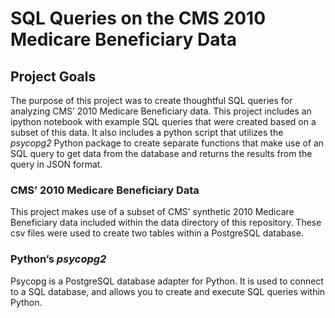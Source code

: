 # SQL Queries on the CMS 2010 Medicare Beneficiary Data #

## Project Goals ##

The purpose of this project was to create thoughtful SQL queries for analyzing CMS’ 2010 Medicare Beneficiary data. This project includes an ipython notebook with example SQL queries that were created based on a subset of this data. It also includes a python script that utilizes the *psycopg2* Python package to create separate functions that make use of an SQL query to get data from the database and returns the results from the query in JSON format. 

### CMS’ 2010 Medicare Beneficiary Data ###

This project makes use of a subset of CMS’ synthetic 2010 Medicare Beneficiary data included within the data directory of this repository. These csv files were used to create  two tables within a PostgreSQL database.

### Python’s *psycopg2* ###

Psycopg is a PostgreSQL database adapter for Python. It is used to connect to a SQL database, and allows you to create and execute SQL queries within Python. 

